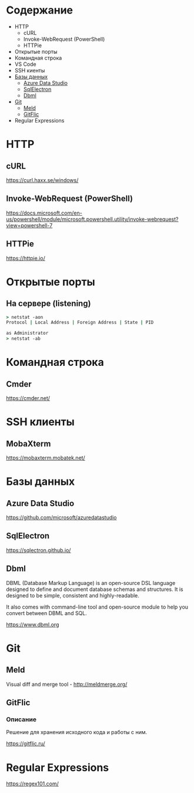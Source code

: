 
# Содержание
* HTTP
  * cURL
  * Invoke-WebRequest (PowerShell)
  * HTTPie
* Открытые порты
* Командная строка
* VS Code
* SSH киенты
* [Базы данных](#базы-данных)
  * [Azure Data Studio](#)
  * [SqlElectron](#)
  * [Dbml](#)
* [Git](#git)
  * [Meld](#meld)
  * [GitFlic](#gitflic)
* Regular Expressions
# HTTP
## cURL
https://curl.haxx.se/windows/
## Invoke-WebRequest (PowerShell)  
https://docs.microsoft.com/en-us/powershell/module/microsoft.powershell.utility/invoke-webrequest?view=powershell-7
## HTTPie
https://httpie.io/
# Открытые порты
## На сервере (listening)
```cmd
> netstat -aon
Protocol | Local Address | Foreign Address | State | PID

as Administrator
> netstat -ab 
```
# Командная строка
## Cmder
https://cmder.net/

# SSH клиенты
## MobaXterm
https://mobaxterm.mobatek.net/

# Базы данных
## Azure Data Studio
https://github.com/microsoft/azuredatastudio
## SqlElectron
https://sqlectron.github.io/
## Dbml
DBML (Database Markup Language) is an open-source DSL language designed to define and document database schemas and structures. It is designed to be simple, consistent and highly-readable.

It also comes with command-line tool and open-source module to help you convert between DBML and SQL.

https://www.dbml.org

# Git
## Meld
Visual diff and merge tool - http://meldmerge.org/
## GitFlic
### Описание
Решение для хранения исходного кода и работы с ним.

https://gitflic.ru/

# Regular Expressions
https://regex101.com/
